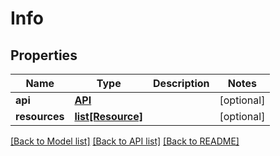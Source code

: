 # Info

## Properties
Name | Type | Description | Notes
------------ | ------------- | ------------- | -------------
**api** | [**API**](API.md) |  | [optional] 
**resources** | [**list[Resource]**](Resource.md) |  | [optional] 

[[Back to Model list]](../README.md#documentation-for-models) [[Back to API list]](../README.md#documentation-for-api-endpoints) [[Back to README]](../README.md)


